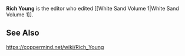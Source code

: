 **Rich Young** is the editor who edited [[White Sand Volume 1\|White Sand Volume 1]].

## See Also



https://coppermind.net/wiki/Rich_Young